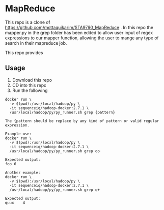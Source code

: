 # MapReduce
This repo is a clone of https://github.com/mottaquikarim/STA9760_MapReduce . In this repo the mapper.py in the grep folder has been edited to allow user input of regex expressions to our mapper function, allowing the user to mange any type of search in their mapreduce job. 

This repo provides 
## Usage

1. Download this repo
2. CD into this repo
3. Run the following

```
docker run \
  -v $(pwd):/usr/local/hadoop/py \
  -it sequenceiq/hadoop-docker:2.7.1 \
  /usr/local/hadoop/py/py_runner.sh grep {pattern}

The {pattern should be replace by any kind of pattern or valid regular expression. 

Example use:
docker run \
  -v $(pwd):/usr/local/hadoop/py \
  -it sequenceiq/hadoop-docker:2.7.1 \
  /usr/local/hadoop/py/py_runner.sh grep oo
  
Expected output:
foo	6

Another example:
docker run \
  -v $(pwd):/usr/local/hadoop/py \
  -it sequenceiq/hadoop-docker:2.7.1 \
  /usr/local/hadoop/py/py_runner.sh grep q+
  
Expected output:
quux	4

```
```
